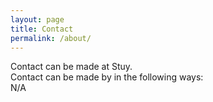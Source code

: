 ```yaml
---
layout: page
title: Contact
permalink: /about/
---
```

Contact can be made at Stuy.<br>
Contact can be made by in the following ways: <br> N/A
